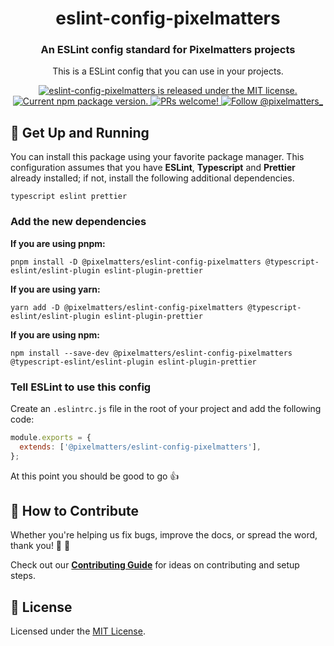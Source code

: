 <h1 align="center">
  eslint-config-pixelmatters
</h1>

<h3 align="center">
  An ESLint config standard for Pixelmatters projects
</h3>

<p align="center">
This is a ESLint config that you can use in your projects.
</p>

<p align="center">
  <a href="https://github.com/Pixelmatters/eslint-config-pixelmatters/blob/master/LICENSE">
    <img src="https://img.shields.io/badge/license-MIT-blue.svg" alt="eslint-config-pixelmatters is released under the MIT license." />
  </a>
  <a href="https://www.npmjs.com/package/@pixelmatters/eslint-config-pixelmatters">
    <img src="https://img.shields.io/npm/v/@pixelmatters/eslint-config-pixelmatters.svg" alt="Current npm package version." />
  </a>
  <a href="https://github.com/Pixelmatters/eslint-config-pixelmatters/blob/master/CONTRIBUTING.md">
    <img src="https://img.shields.io/badge/PRs-welcome-brightgreen.svg" alt="PRs welcome!" />
  </a>
  <a href="https://twitter.com/intent/follow?screen_name=pixelmatters_">
    <img src="https://img.shields.io/twitter/follow/pixelmatters_.svg?label=Follow%20@pixelmatters_" alt="Follow @pixelmatters_" />
  </a>
</p>

## 🚀 Get Up and Running

You can install this package using your favorite package manager. This configuration assumes that you have **ESLint**, **Typescript** and **Prettier** already installed; if not, install the following additional dependencies.

```text
typescript eslint prettier
```

### Add the new dependencies

**If you are using pnpm:**

```shell
pnpm install -D @pixelmatters/eslint-config-pixelmatters @typescript-eslint/eslint-plugin eslint-plugin-prettier
```

**If you are using yarn:**

```shell
yarn add -D @pixelmatters/eslint-config-pixelmatters @typescript-eslint/eslint-plugin eslint-plugin-prettier
```

**If you are using npm:**

```shell
npm install --save-dev @pixelmatters/eslint-config-pixelmatters @typescript-eslint/eslint-plugin eslint-plugin-prettier
```

### Tell ESLint to use this config

Create an `.eslintrc.js`  file in the root of your project and add the following code:

``` js
module.exports = {
  extends: ['@pixelmatters/eslint-config-pixelmatters'],
};
```

At this point you should be good to go 👍

## 🤝 How to Contribute

Whether you're helping us fix bugs, improve the docs, or spread the word, thank you! 💪 🧡

Check out our [**Contributing Guide**](https://github.com/Pixelmatters/eslint-config-pixelmatters/blob/master/CONTRIBUTING.md) for ideas on contributing and setup steps.

## :memo: License

Licensed under the [MIT License](./LICENSE).
